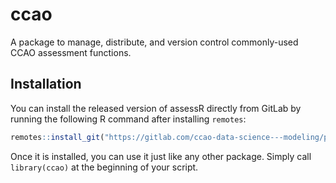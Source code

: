 
<!-- README.md is generated from README.Rmd. Please edit that file -->

# ccao

A package to manage, distribute, and version control commonly-used CCAO
assessment functions.

## Installation

You can install the released version of assessR directly from GitLab by
running the following R command after installing `remotes`:

``` r
remotes::install_git("https://gitlab.com/ccao-data-science---modeling/packages/ccao")
```

Once it is installed, you can use it just like any other package. Simply
call `library(ccao)` at the beginning of your script.
